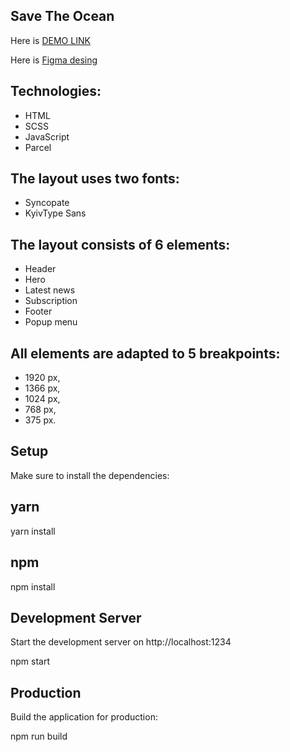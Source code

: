 ## Save The Ocean

Here is [DEMO LINK](https://creative-treacle-b012ef.netlify.app/#ourProjects)

Here is [Figma desing](https://www.figma.com/file/PQZPy117Zlowfrs0AnvhVs/Test?node-id=1%3A92&t=dfmKsoL3x20sh7X8-0/)


## Technologies:
 - HTML
 - SCSS
 - JavaScript
 - Parcel

## The layout uses two fonts:
 - Syncopate
 -  KyivType Sans

## The layout consists of 6 elements:
- Header
- Hero
- Latest news
- Subscription
- Footer
- Popup menu

## All elements are adapted to 5 breakpoints:
- 1920 px,
- 1366 px,
- 1024 px,
- 768 px,
- 375 px.


## Setup
Make sure to install the dependencies:

## yarn
yarn install

## npm
npm install


## Development Server

Start the development server on http://localhost:1234

npm start

## Production

Build the application for production:

npm run build
